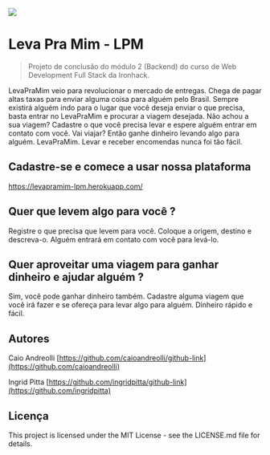 ![](src/server/public/images/lp/logoLPM.png)

# Leva Pra Mim - LPM 
> Projeto de conclusão do módulo 2 (Backend) do curso de Web Development Full Stack da Ironhack.

LevaPraMim veio para revolucionar o mercado de entregas. Chega de pagar altas taxas para enviar alguma coisa para alguém pelo Brasil. Sempre existirá alguém indo para o lugar que você deseja enviar o que precisa, basta entrar no LevaPraMim e procurar a viagem desejada. Não achou a sua viagem? Cadastre o que você precisa levar e espere alguém entrar em contato com você. Vai viajar? Então ganhe dinheiro levando algo para alguém. LevaPraMim. Levar e receber encomendas nunca foi tão fácil.

## Cadastre-se e comece a usar nossa plataforma

https://levapramim-lpm.herokuapp.com/

## Quer que levem algo para você ? 

Registre o que precisa que levem para você. Coloque a origem, destino e descreva-o. Alguém entrará em contato com você para levá-lo.

## Quer aproveitar uma viagem para ganhar dinheiro e ajudar alguém ?

Sim, você pode ganhar dinheiro também. Cadastre alguma viagem que você irá fazer e se ofereça para levar algo para alguém. Dinheiro rápido e fácil.

## Autores

Caio Andreolli 
[https://github.com/caioandreolli/github-link](https://github.com/caioandreolli)

Ingrid Pitta
[https://github.com/ingridpitta/github-link](https://github.com/ingridpitta)

## Licença
This project is licensed under the MIT License - see the LICENSE.md file for details.

